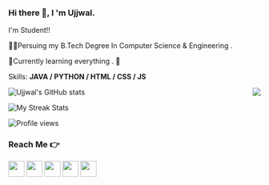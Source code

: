### Hi there 👋, I 'm Ujjwal.
I'm Student!!

👨‍🎓Persuing my B.Tech Degree In Computer Science & Engineering .

🌱Currently learning everything . 🤣


Skills: **JAVA / PYTHON  / HTML / CSS / JS**




<img align="right" src="https://github-readme-stats.vercel.app/api/top-langs/?username=ujjwaljamuar&theme=radical&hide_langs_below=1" />

![Ujjwal's GitHub stats](https://github-readme-stats.vercel.app/api?username=ujjwaljamuar&show_icons=true&theme=radical)

![My Streak Stats](https://github-readme-streak-stats.herokuapp.com/?user=ujjwaljamuar&theme=radical)

![Profile views](https://gpvc.arturio.dev/ujjwaljamuar)  


### Reach Me 👉
<a href="https://www.linkedin.com/in/ujjwal-jamuar/"><img src="https://cdn3.iconfinder.com/data/icons/capsocial-round/500/linkedin-512.png" width="32px" height="32px"></a>
<a href="https://github.com/ujjwaljamuar"><img src="https://cdn4.iconfinder.com/data/icons/logos-and-brands/512/142_Github_logo_logos-512.png" width="32px" height="32px"></a>
<a href="https://twitter.com/Ujjwal_Jamuar"><img src="https://cdn3.iconfinder.com/data/icons/2018-social-media-logotypes/1000/2018_social_media_popular_app_logo_twitter-512.png" width="32px" height="32px"></a>
<a href="https://instagram.com/loneee_wolff_?igshid=1wy4bzwwr3euc"><img src="https://cdn4.iconfinder.com/data/icons/logos-and-brands/512/173_Instagram_logo_logos-512.png" width="32px" height="32px"></a> 
<a href="https://www.facebook.com/profile.php?id=100008455410660"><img src="https://cdn2.iconfinder.com/data/icons/social-media-2285/512/1_Facebook_colored_svg_copy-512.png" width="32px" height="32px"></a>
